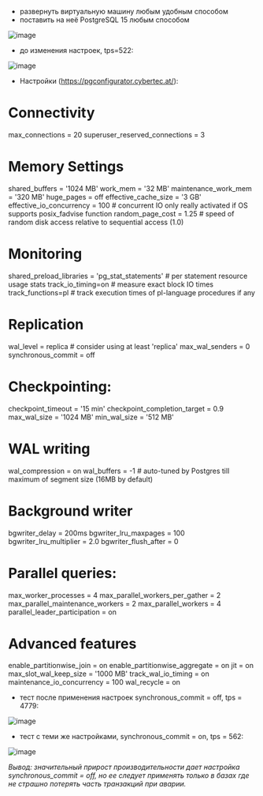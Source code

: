 * развернуть виртуальную машину любым удобным способом
* поставить на неё PostgreSQL 15 любым способом

![image](https://github.com/AKhabarov/Otus-HomeWork/assets/40095258/3d270905-6085-4e78-b246-33a74379b351)

* до изменения настроек, tps=522:

![image](https://github.com/AKhabarov/Otus-HomeWork/assets/40095258/82bc219a-78f2-426d-86b5-f061273e21f7)

* Настройки (https://pgconfigurator.cybertec.at/):

# Connectivity
max_connections = 20
superuser_reserved_connections = 3

# Memory Settings
shared_buffers = '1024 MB'
work_mem = '32 MB'
maintenance_work_mem = '320 MB'
huge_pages = off
effective_cache_size = '3 GB'
effective_io_concurrency = 100 # concurrent IO only really activated if OS supports posix_fadvise function
random_page_cost = 1.25 # speed of random disk access relative to sequential access (1.0)

# Monitoring
shared_preload_libraries = 'pg_stat_statements' # per statement resource usage stats
track_io_timing=on # measure exact block IO times
track_functions=pl # track execution times of pl-language procedures if any

# Replication
wal_level = replica # consider using at least 'replica'
max_wal_senders = 0
synchronous_commit = off

# Checkpointing:
checkpoint_timeout = '15 min'
checkpoint_completion_target = 0.9
max_wal_size = '1024 MB'
min_wal_size = '512 MB'


# WAL writing
wal_compression = on
wal_buffers = -1 # auto-tuned by Postgres till maximum of segment size (16MB by default)


# Background writer
bgwriter_delay = 200ms
bgwriter_lru_maxpages = 100
bgwriter_lru_multiplier = 2.0
bgwriter_flush_after = 0

# Parallel queries:
max_worker_processes = 4
max_parallel_workers_per_gather = 2
max_parallel_maintenance_workers = 2
max_parallel_workers = 4
parallel_leader_participation = on

# Advanced features
enable_partitionwise_join = on
enable_partitionwise_aggregate = on
jit = on
max_slot_wal_keep_size = '1000 MB'
track_wal_io_timing = on
maintenance_io_concurrency = 100
wal_recycle = on

* тест после применения настроек synchronous_commit = off, tps = 4779:

![image](https://github.com/AKhabarov/Otus-HomeWork/assets/40095258/9648fe5b-bb56-4ca4-84ea-fac91eb701cb)

* тест с теми же настройками, synchronous_commit = on, tps = 562:

![image](https://github.com/AKhabarov/Otus-HomeWork/assets/40095258/e86289c1-8959-4865-a5ab-20c607e8472f)

*Вывод: значительный прирост производительности дает настройка synchronous_commit = off, но ее следует применять только в базах где не страшно потерять часть транзакций при аварии.*
